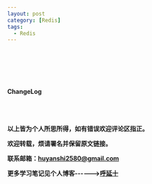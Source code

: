 ```yaml
---
layout: post
category: [Redis]
tags:
  - Redis
---
```




<br>
<br>
<br>
<br>
<h4>ChangeLog</h4>

<br>
<br>

**以上皆为个人所思所得，如有错误欢迎评论区指正。**

**欢迎转载，烦请署名并保留原文链接。**

**联系邮箱：huyanshi2580@gmail.com**

**更多学习笔记见个人博客------><a href="{{ site.baseurl }}/">呼延十</a>**
